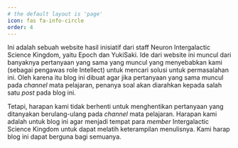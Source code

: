 ```yaml
---
# the default layout is 'page'
icon: fas fa-info-circle
order: 4
---
```


Ini adalah sebuah website hasil inisiatif dari staff Neuron Intergalactic Science Kingdom, yaitu Epoch dan YukiSaki. Ide dari website ini muncul dari banyaknya pertanyaan yang sama yang muncul yang menyebabkan kami (sebagai pengawas role Intellect) untuk mencari solusi untuk permasalahan ini. Oleh karena itu blog ini dibuat agar jika pertanyaan yang sama muncul pada _channel_ mata pelajaran, penanya soal akan diarahkan kepada salah satu _post_ pada blog ini.

Tetapi, harapan kami tidak berhenti untuk menghentikan pertanyaan yang ditanyakan berulang-ulang pada _channel_ mata pelajaran. Harapan kami adalah untuk blog ini agar menjadi tempat para _member_ Intergalactic Science Kingdom untuk dapat melatih keterampilan menulisnya. Kami harap blog ini dapat berguna bagi semuanya.